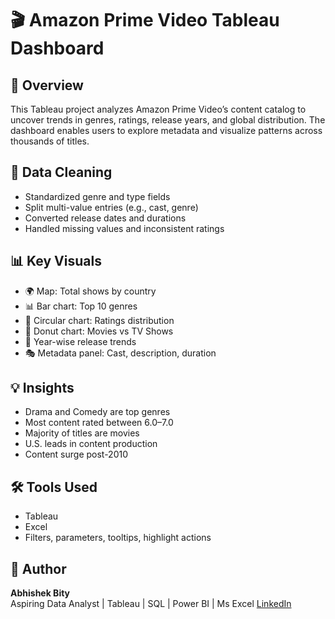 # 🎬 Amazon Prime Video Tableau Dashboard

## 📌 Overview
This Tableau project analyzes Amazon Prime Video’s content catalog to uncover trends in genres, ratings, release years, and global distribution. The dashboard enables users to explore metadata and visualize patterns across thousands of titles.

## 🧹 Data Cleaning
- Standardized genre and type fields
- Split multi-value entries (e.g., cast, genre)
- Converted release dates and durations
- Handled missing values and inconsistent ratings

## 📊 Key Visuals
- 🌍 Map: Total shows by country
- 📊 Bar chart: Top 10 genres
- 🎯 Circular chart: Ratings distribution
- 🍩 Donut chart: Movies vs TV Shows
- 📅 Year-wise release trends
- 🎭 Metadata panel: Cast, description, duration

## 💡 Insights
- Drama and Comedy are top genres
- Most content rated between 6.0–7.0
- Majority of titles are movies
- U.S. leads in content production
- Content surge post-2010

## 🛠️ Tools Used
- Tableau
- Excel 
- Filters, parameters, tooltips, highlight actions

## 👤 Author
**Abhishek Bity**  
Aspiring Data Analyst | Tableau | SQL | Power BI  | Ms Excel 
[LinkedIn](https://www.linkedin.com/in/abhishekbity/)  
